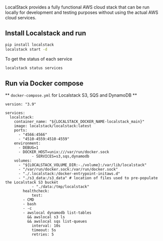 LocalStack provides a fully functional AWS cloud stack that can be run locally for development and testing purposes without using the actual AWS cloud services.

## Install Localstack and run

```sh
pip install localstack
localstack start -d
```

To get the status of each service

```sh
localstack status services
```

## Run via Docker compose

** `docker-compose.yml` for Localstack S3, SQS and DynamoDB **

```Docker
version: "3.9"

services:
  localstack:
    container_name: "${LOCALSTACK_DOCKER_NAME-localstack_main}"
    image: localstack/localstack:latest
    ports:
      - "4566:4566"
      - "4510-4559:4510-4559"
    environment:
      - DEBUG=1
      - DOCKER_HOST=unix:///var/run/docker.sock
			- SERVICES=s3,sqs,dynamodb
    volumes:
      - "${LOCALSTACK_VOLUME_DIR:-./volume}:/var/lib/localstack"
      - "/var/run/docker.sock:/var/run/docker.sock"
      - "./.localstack:/docker-entrypoint-initaws.d"
      - "./s3_data:/s3_data" # location of files used to pre-populate the Localstack S3 bucket
			- "./data:/tmp/localstack"
		healthcheck:
			test:
        - CMD
        - bash
        - -c
        - awslocal dynamodb list-tables
          && awslocal s3 ls
          && awslocal sqs list-queues
			interval: 10s
			timeout: 5s
			retries: 5
```
